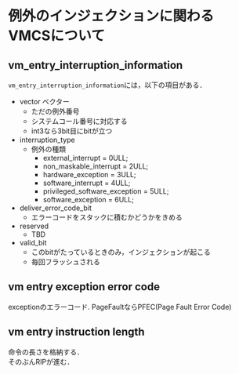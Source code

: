 # 例外のインジェクションに関わるVMCSについて
## vm_entry_interruption_information
`vm_entry_interruption_information`には，以下の項目がある．
* vector ベクター
    * ただの例外番号
    * システムコール番号に対応する
    * int3なら3bit目にbitが立つ
* interruption_type
    * 例外の種類
        * external_interrupt = 0ULL;
        * non_maskable_interrupt = 2ULL;
        * hardware_exception = 3ULL;
        * software_interrupt = 4ULL;
        * privileged_software_exception = 5ULL;
        * software_exception = 6ULL;
* deliver_error_code_bit
    * エラーコードをスタックに積むかどうかをきめる
* reserved
    * TBD
* valid_bit
    * このbitがたっているときのみ，インジェクションが起こる
    * 毎回フラッシュされる

## vm entry exception error code
exceptionのエラーコード.
PageFaultならPFEC(Page Fault Error Code)

## vm entry instruction length
命令の長さを格納する．  
そのぶんRIPが進む．
